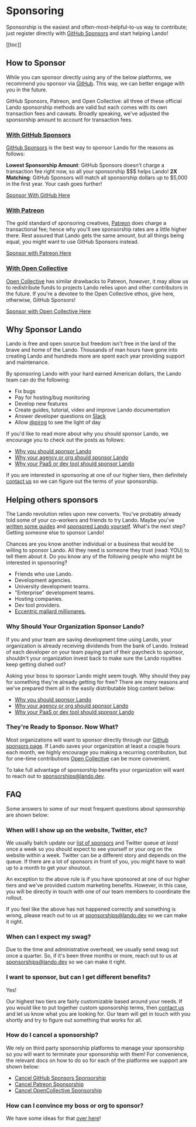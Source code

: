 
# Sponsoring

Sponsorship is the easiest and often-most-helpful-to-us way to contribute; just register directly with [GitHub Sponsors](https://github.com/sponsors/lando) and start helping Lando!

[[toc]]

## How to Sponsor

While you can sponsor directly using any of the below platforms, we recommend you sponsor via [GitHub](https://github.com/sponsors/lando). This way, we can better engage with you in the future.

GitHub Sponsors, Patreon, and Open Collective: all three of these official Lando sponsorship methods are valid but each comes with its own transaction fees and caveats. Broadly speaking, we've adjusted the sponsorship amount to account for transaction fees.

### [With GitHub Sponsors](https://github.com/sponsors/lando)

[GitHub Sponsors](https://github.com/sponsors/lando) is the best way to sponsor Lando for the reasons as follows:

**Lowest Sponsorship Amount**: GitHub Sponsors doesn't charge a transaction fee right now, so all your sponsorship $$$ helps Lando!
**2X Matching**: GitHub Sponsors will match all sponsorship dollars up to $5,000 in the first year. Your cash goes further!

[Sponsor With GitHub Here](https://github.com/sponsors/lando)

### [With Patreon](https://www.patreon.com/devwithlando)

The gold standard of sponsoring creatives, [Patreon](https://www.patreon.com/devwithlando) does charge a transactional fee; hence why you'll see sponsorship rates are a little higher there. Rest assured that Lando gets the same amount, but all things being equal, you might want to use GitHub Sponsors instead.

[Sponsor with Patreon Here](https://www.patreon.com/devwithlando)

### [With Open Collective](https://opencollective.com/lando)

[Open Collective](https://opencollective.com/lando) has similar drawbacks to Patreon, _however_, it may allow us to redistribute funds to projects Lando relies upon and other contributors in the future. If you're a devotee to the Open Collective ethos, give here, otherwise, GitHub Sponsors!

[Sponsor with Open Collective Here](https://opencollective.com/lando)

## Why Sponsor Lando

Lando is free and open source but freedom isn't free in the land of the brave and home of the Lando. Thousands of man hours have gone into creating Lando and hundreds more are spent each year providing support and maintenance.

By sponsoring Lando with your hard earned American dollars, the Lando team can do the following:

* Fix bugs
* Pay for hosting/bug monitoring
* Develop new features
* Create guides, tutorial, video and improve Lando documentation
* Answer developer questions on [Slack](https://www.launchpass.com/devwithlando)
* Allow [@pirog](https://github.com/pirog) to see the light of day

If you'd like to read more about why you should sponsor Lando, we encourage you to check out the posts as follows:

* [Why you should sponsor Lando](https://lando.dev/blog/2020/02/07/why-you-should-sponsor-lando.html)
* [Why your agency or org should sponsor Lando](https://lando.dev/blog/2020/02/08/why-your-agency-should-sponsor-lando.html)
* [Why your PaaS or dev tool should sponsor Lando](https://lando.dev/blog/2020/02/08/why-your-pass-should-sponsor-lando.html)

If you are interested in sponsoring at one of our higher tiers, then definitely [contact us](https://lando.dev/contact/) so we can figure out the terms of your sponsorship.

## Helping others sponsors

The Lando revolution relies upon new converts. You've probably already told some of your co-workers and friends to try Lando. Maybe you've [written some guides](https://docs.lando.dev/guides) and [sponsored Lando yourself](https://github.com/sponsors/lando). What's the next step? Getting someone else to sponsor Lando!

Chances are you know another individual or a business that would be willing to sponsor Lando. All they need is someone they trust (read: YOU) to tell them about it. Do you know any of the following people who might be interested in sponsoring?

- Friends who use Lando.
- Development agencies.
- University development teams.
- "Enterprise" development teams.
- Hosting companies.
- Dev tool providers.
- [Eccentric mallard millionares.](https://www.youtube.com/watch?v=bEmjiCoZ6e4&t=11s)

### Why Should Your Organization Sponsor Lando?

If you and your team are saving development time using Lando, your organization is already receiving dividends from the bank of Lando. Instead of each developer on your team paying part of their paycheck to sponsor, shouldn't your organization invest back to make sure the Lando royalties keep getting dished out?

Asking your boss to sponsor Lando might seem tough. Why should they pay for something they're already getting for free? There are _many_ reasons and we've prepared them all in the easily distributable blog content below:

* [Why you should sponsor Lando](https://lando.dev/blog/2020/02/07/why-you-should-sponsor-lando.html)
* [Why your agency or org should sponsor Lando](https://lando.dev/blog/2020/02/08/why-your-agency-should-sponsor-lando.html)
* [Why your PaaS or dev tool should sponsor Lando](https://lando.dev/blog/2020/02/08/why-your-pass-should-sponsor-lando.html)

### They're Ready to Sponsor. Now What?

Most organizations will want to sponsor directly through our [Github sponsors page](https://github.com/sponsors/lando). If Lando saves your organization at least a couple hours each month, we highly encourage you making a recurring contribution, but for one-time contributions [Open Collective](https://opencollective.com/lando#category-CONTRIBUTE) can be more convenient.

To take full advantage of sponsorship benefits your organization will want to reach out to <sponsorships@lando.dev>.

## FAQ

Some answers to some of our most frequent questions about sponsorship are shown below:

### When will I show up on the website, Twitter, etc?

We usually batch update our [list of sponsors](https://lando.dev/sponsor/) and Twitter queue _at least_ once a week so you should expect to see yourself or your org on the website within a week. Twitter can be a different story and depends on the queue. If there are a lot of sponsors in front of you, you might have to wait up to a month to get your shoutout.

An exception to the above rule is if you have sponsored at one of our higher tiers and we've provided custom marketing benefits. However, in this case, you will be directly in touch with one of our team members to coordinate the rollout.

If you feel like the above has not happened correctly and something is wrong, please reach out to us at <sponsorships@lando.dev> so we can make it right.

### When can I expect my swag?

Due to the time and administrative overhead, we usually send swag out once a quarter. So, if it's been three months or more, reach out to us at <sponsorships@lando.dev> so we can make it right.

### I want to sponsor, but can I get different benefits?

Yes!

Our highest two tiers are fairly customizable based around your needs. If you would like to put together custom sponsorship terms, then [contact us](https://lando.dev/contact/) and let us know what you are looking for. Our team will get in touch with you shortly and try to figure out something that works for all.

### How do I cancel a sponsorship?

We rely on third party sponsorship platforms to manage your sponsorship so you will want to terminate your sponsorship with them! For convenience, the relevant docs on how to do so for each of the platforms we support are shown below:

* [Cancel GitHub Sponsors Sponsorship](https://docs.github.com/en/billing/managing-billing-for-your-products/managing-billing-for-github-sponsors/downgrading-a-sponsorship)
* [Cancel Patreon Sponsorship](https://support.patreon.com/hc/en-us/articles/360000126286-Changing-your-tier)
* [Cancel OpenCollective Sponsorship](https://docs.opencollective.com/help/financial-contributors/organizations/organization-faq#can-i-cancel-or-change-my-contribution)

### How can I convince my boss or org to sponsor?

We have some ideas for that [over here](https://lando.dev/blog/2020/02/08/why-your-agency-should-sponsor-lando.html)!
